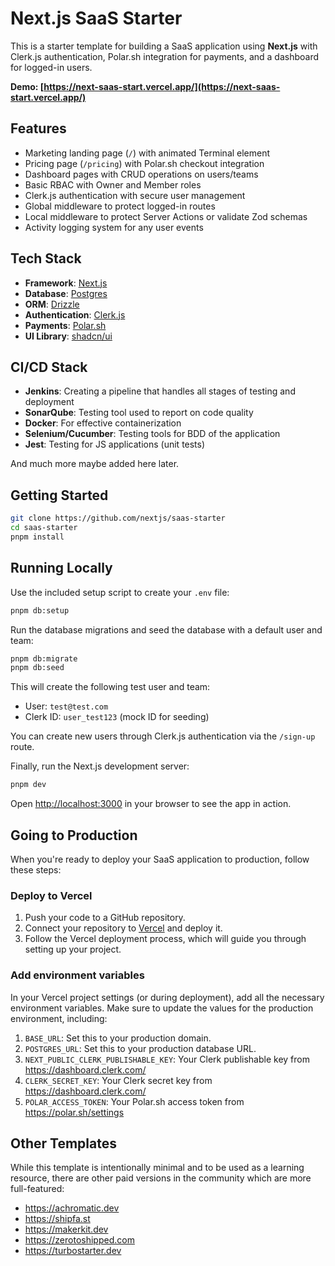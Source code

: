 # Next.js SaaS Starter

This is a starter template for building a SaaS application using **Next.js** with Clerk.js authentication, Polar.sh integration for payments, and a dashboard for logged-in users.

**Demo: [https://next-saas-start.vercel.app/](https://next-saas-start.vercel.app/)**

## Features

- Marketing landing page (`/`) with animated Terminal element
- Pricing page (`/pricing`) with Polar.sh checkout integration
- Dashboard pages with CRUD operations on users/teams
- Basic RBAC with Owner and Member roles
- Clerk.js authentication with secure user management
- Global middleware to protect logged-in routes
- Local middleware to protect Server Actions or validate Zod schemas
- Activity logging system for any user events

## Tech Stack

- **Framework**: [Next.js](https://nextjs.org/)
- **Database**: [Postgres](https://www.postgresql.org/)
- **ORM**: [Drizzle](https://orm.drizzle.team/)
- **Authentication**: [Clerk.js](https://clerk.com/)
- **Payments**: [Polar.sh](https://polar.sh/)
- **UI Library**: [shadcn/ui](https://ui.shadcn.com/)

## CI/CD Stack
- **Jenkins**: Creating a pipeline that handles all stages of testing and deployment
- **SonarQube**: Testing tool used to report on code quality
- **Docker**: For effective containerization
- **Selenium/Cucumber**: Testing tools for BDD of the application
- **Jest**: Testing for JS applications (unit tests)

And much more maybe added here later.

## Getting Started

```bash
git clone https://github.com/nextjs/saas-starter
cd saas-starter
pnpm install
```

## Running Locally

Use the included setup script to create your `.env` file:

```bash
pnpm db:setup
```

Run the database migrations and seed the database with a default user and team:

```bash
pnpm db:migrate
pnpm db:seed
```

This will create the following test user and team:

- User: `test@test.com`
- Clerk ID: `user_test123` (mock ID for seeding)

You can create new users through Clerk.js authentication via the `/sign-up` route.

Finally, run the Next.js development server:

```bash
pnpm dev
```

Open [http://localhost:3000](http://localhost:3000) in your browser to see the app in action.

## Going to Production

When you're ready to deploy your SaaS application to production, follow these steps:

### Deploy to Vercel

1. Push your code to a GitHub repository.
2. Connect your repository to [Vercel](https://vercel.com/) and deploy it.
3. Follow the Vercel deployment process, which will guide you through setting up your project.

### Add environment variables

In your Vercel project settings (or during deployment), add all the necessary environment variables. Make sure to update the values for the production environment, including:

1. `BASE_URL`: Set this to your production domain.
2. `POSTGRES_URL`: Set this to your production database URL.
3. `NEXT_PUBLIC_CLERK_PUBLISHABLE_KEY`: Your Clerk publishable key from https://dashboard.clerk.com/
4. `CLERK_SECRET_KEY`: Your Clerk secret key from https://dashboard.clerk.com/
5. `POLAR_ACCESS_TOKEN`: Your Polar.sh access token from https://polar.sh/settings

## Other Templates

While this template is intentionally minimal and to be used as a learning resource, there are other paid versions in the community which are more full-featured:

- https://achromatic.dev
- https://shipfa.st
- https://makerkit.dev
- https://zerotoshipped.com
- https://turbostarter.dev
